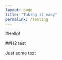```yaml
---
layout: page
title: "Taking it easy"
permalink: /testing
---
```


#Hello!

##H2 test

Just some text

